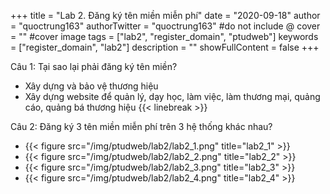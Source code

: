 +++
title = "Lab 2. Đăng ký tên miền miễn phí"
date = "2020-09-18"
author = "quoctrung163"
authorTwitter = "quoctrung163" #do not include @
cover = "" #cover image
tags = ["lab2", "register_domain", "ptudweb"]
keywords = ["register_domain", "lab2"]
description = ""
showFullContent = false
+++

Câu 1: Tại sao lại phải đăng ký tên miền?
- Xây dựng và bảo vệ thương hiệu
- Xây dựng website để quản lý, dạy học, làm việc, làm thương mại, quảng cáo, quảng bá thương hiệu
{{< linebreak >}}

Câu 2: Đăng ký 3 tên miền miễn phí trên 3 hệ thống khác nhau?
- {{< figure src="/img/ptudweb/lab2/lab2_1.png" title="lab2_1" >}}
- {{< figure src="/img/ptudweb/lab2/lab2_2.png" title="lab2_2" >}}
- {{< figure src="/img/ptudweb/lab2/lab2_3.png" title="lab2_3" >}}
- {{< figure src="/img/ptudweb/lab2/lab2_4.png" title="lab2_4" >}}